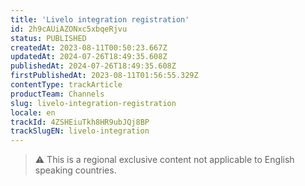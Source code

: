 ```yaml
---
title: 'Livelo integration registration'
id: 2h9cAUiAZONxc5xbqeRjvu
status: PUBLISHED
createdAt: 2023-08-11T00:50:23.667Z
updatedAt: 2024-07-26T18:49:35.608Z
publishedAt: 2024-07-26T18:49:35.608Z
firstPublishedAt: 2023-08-11T01:56:55.329Z
contentType: trackArticle
productTeam: Channels
slug: livelo-integration-registration
locale: en
trackId: 4ZSHEiuTkh8HR9ubJQj8BP
trackSlugEN: livelo-integration
---
```


>⚠️ This is a regional exclusive content not applicable to 
> English speaking countries.
